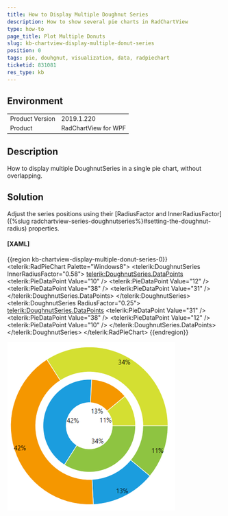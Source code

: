```yaml
---
title: How to Display Multiple Doughnut Series
description: How to show several pie charts in RadChartView
type: how-to
page_title: Plot Multiple Donuts
slug: kb-chartview-display-multiple-donut-series
position: 0
tags: pie, douhgnut, visualization, data, radpiechart
ticketid: 831081
res_type: kb
---
```


## Environment
<table>
	<tr>
		<td>Product Version</td>
		<td>2019.1.220</td>
	</tr>
	<tr>
		<td>Product</td>
		<td>RadChartView for WPF</td>
	</tr>
</table>

## Description

How to display multiple DoughnutSeries in a single pie chart, without overlapping.

## Solution

Adjust the series positions using their [RadiusFactor and InnerRadiusFactor]({%slug radchartview-series-doughnutseries%}#setting-the-doughnut-radius) properties.

#### __[XAML]__
{{region kb-chartview-display-multiple-donut-series-0}}
	<telerik:RadPieChart Palette="Windows8">
		<telerik:DoughnutSeries InnerRadiusFactor="0.58">
			<telerik:DoughnutSeries.DataPoints>
				<telerik:PieDataPoint Value="10" />
				<telerik:PieDataPoint Value="12" />
				<telerik:PieDataPoint Value="38" />
				<telerik:PieDataPoint Value="31" />
			</telerik:DoughnutSeries.DataPoints>
		</telerik:DoughnutSeries>
		<telerik:DoughnutSeries RadiusFactor="0.25">
			<telerik:DoughnutSeries.DataPoints>
				<telerik:PieDataPoint Value="31" />
				<telerik:PieDataPoint Value="38" />
				<telerik:PieDataPoint Value="12" />
				<telerik:PieDataPoint Value="10" />
			</telerik:DoughnutSeries.DataPoints>
		</telerik:DoughnutSeries>
	</telerik:RadPieChart>
{{endregion}}

![](images/kb-chartview-display-multiple-donut-series-0.png)